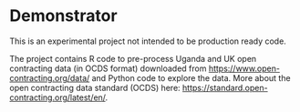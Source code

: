# Demonstrator

This is an experimental project not intended to be production ready code.

The project contains R code to pre-process Uganda and UK open contracting data (in OCDS format) downloaded from https://www.open-contracting.org/data/ and Python code to explore the data. More about the open contracting data standard (OCDS) here: https://standard.open-contracting.org/latest/en/.

